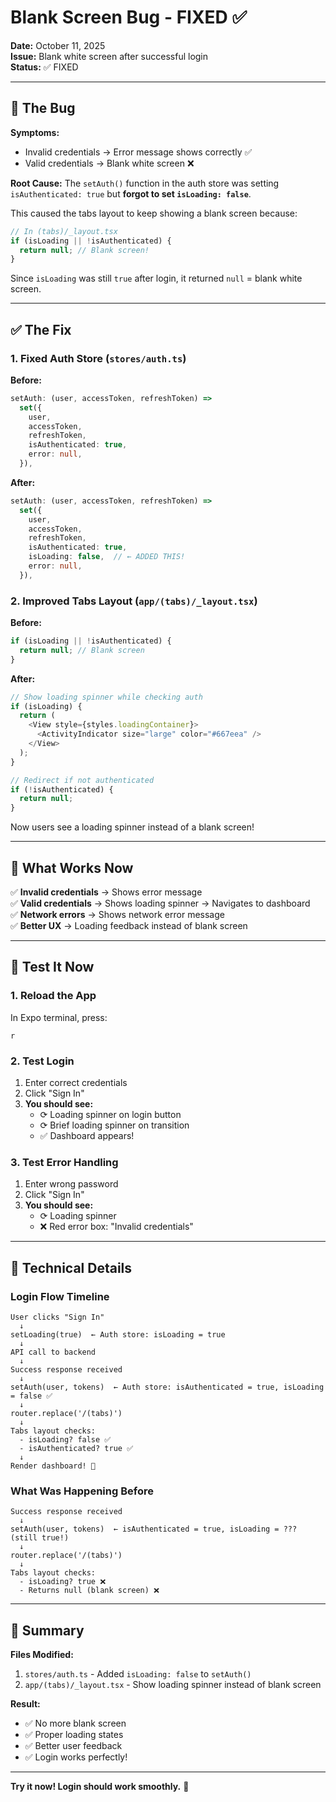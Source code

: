 # Blank Screen Bug - FIXED ✅

**Date:** October 11, 2025  
**Issue:** Blank white screen after successful login  
**Status:** ✅ FIXED

---

## 🐛 The Bug

**Symptoms:**
- Invalid credentials → Error message shows correctly ✅
- Valid credentials → Blank white screen ❌

**Root Cause:**
The `setAuth()` function in the auth store was setting `isAuthenticated: true` but **forgot to set `isLoading: false`**.

This caused the tabs layout to keep showing a blank screen because:
```typescript
// In (tabs)/_layout.tsx
if (isLoading || !isAuthenticated) {
  return null; // Blank screen!
}
```

Since `isLoading` was still `true` after login, it returned `null` = blank white screen.

---

## ✅ The Fix

### 1. Fixed Auth Store (`stores/auth.ts`)
**Before:**
```typescript
setAuth: (user, accessToken, refreshToken) =>
  set({
    user,
    accessToken,
    refreshToken,
    isAuthenticated: true,
    error: null,
  }),
```

**After:**
```typescript
setAuth: (user, accessToken, refreshToken) =>
  set({
    user,
    accessToken,
    refreshToken,
    isAuthenticated: true,
    isLoading: false,  // ← ADDED THIS!
    error: null,
  }),
```

### 2. Improved Tabs Layout (`app/(tabs)/_layout.tsx`)
**Before:**
```typescript
if (isLoading || !isAuthenticated) {
  return null; // Blank screen
}
```

**After:**
```typescript
// Show loading spinner while checking auth
if (isLoading) {
  return (
    <View style={styles.loadingContainer}>
      <ActivityIndicator size="large" color="#667eea" />
    </View>
  );
}

// Redirect if not authenticated
if (!isAuthenticated) {
  return null;
}
```

Now users see a loading spinner instead of a blank screen!

---

## 🎯 What Works Now

✅ **Invalid credentials** → Shows error message  
✅ **Valid credentials** → Shows loading spinner → Navigates to dashboard  
✅ **Network errors** → Shows network error message  
✅ **Better UX** → Loading feedback instead of blank screen  

---

## 🧪 Test It Now

### 1. Reload the App
In Expo terminal, press:
```
r
```

### 2. Test Login
1. Enter correct credentials
2. Click "Sign In"
3. **You should see:**
   - ⟳ Loading spinner on login button
   - ⟳ Brief loading spinner on transition
   - ✅ Dashboard appears!

### 3. Test Error Handling
1. Enter wrong password
2. Click "Sign In"
3. **You should see:**
   - ⟳ Loading spinner
   - ❌ Red error box: "Invalid credentials"

---

## 📝 Technical Details

### Login Flow Timeline
```
User clicks "Sign In"
  ↓
setLoading(true)  ← Auth store: isLoading = true
  ↓
API call to backend
  ↓
Success response received
  ↓
setAuth(user, tokens)  ← Auth store: isAuthenticated = true, isLoading = false ✅
  ↓
router.replace('/(tabs)')
  ↓
Tabs layout checks:
  - isLoading? false ✅
  - isAuthenticated? true ✅
  ↓
Render dashboard! 🎉
```

### What Was Happening Before
```
Success response received
  ↓
setAuth(user, tokens)  ← isAuthenticated = true, isLoading = ??? (still true!)
  ↓
router.replace('/(tabs)')
  ↓
Tabs layout checks:
  - isLoading? true ❌
  - Returns null (blank screen) ❌
```

---

## 🎉 Summary

**Files Modified:**
1. `stores/auth.ts` - Added `isLoading: false` to `setAuth()`
2. `app/(tabs)/_layout.tsx` - Show loading spinner instead of blank screen

**Result:**
- ✅ No more blank screen
- ✅ Proper loading states
- ✅ Better user feedback
- ✅ Login works perfectly!

---

**Try it now! Login should work smoothly.** 🚀

